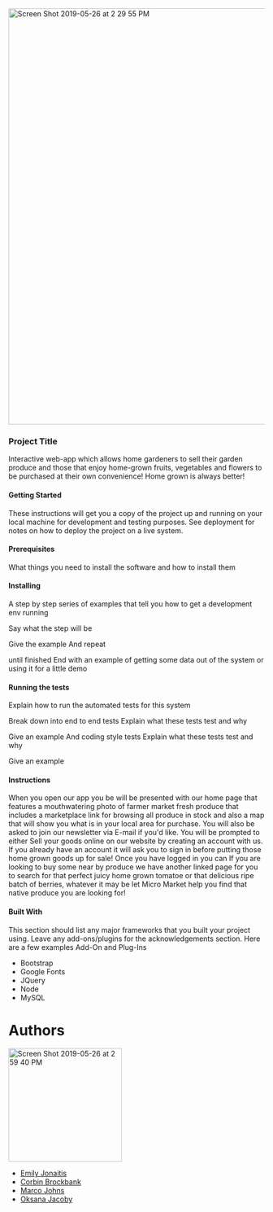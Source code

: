 <img width="818" alt="Screen Shot 2019-05-26 at 2 29 55 PM" src="https://user-images.githubusercontent.com/43624894/58386840-e1315380-7fc2-11e9-9992-98b8c075d29d.png">

###  Project Title
 Interactive web-app which allows home gardeners to sell their garden produce and those that enjoy home-grown fruits, vegetables and flowers to be purchased at their own convenience! Home grown is always better!

#### Getting Started
These instructions will get you a copy of the project up and running on your local machine for development and testing purposes. See deployment for notes on how to deploy the project on a live system.



#### Prerequisites
What things you need to install the software and how to install them



#### Installing
A step by step series of examples that tell you how to get a development env running

Say what the step will be

Give the example
And repeat

until finished
End with an example of getting some data out of the system or using it for a little demo

#### Running the tests
Explain how to run the automated tests for this system

Break down into end to end tests
Explain what these tests test and why

Give an example
And coding style tests
Explain what these tests test and why

Give an example


#### Instructions

When you open our app you be will be presented with our home page that features a mouthwatering photo of farmer market fresh produce that includes a marketplace link for browsing all produce in stock and also a map that will show you what is in your local area for purchase. You will also be asked to join our newsletter via E-mail if you'd like. You will be prompted to either Sell your goods online on our website by creating an account with us. If you already have an account it will ask you to sign in before putting those home grown goods up for sale! Once you have logged in you can  If you are looking to buy some near by produce we have another linked page for you to search for that perfect juicy home grown tomatoe or that delicious ripe batch of berries, whatever it may be let Micro Market help you find that native produce you are looking for!


#### Built With
This section should list any major frameworks that you built your project using. Leave any add-ons/plugins for the acknowledgements section. Here are a few examples
Add-On and Plug-Ins
 - Bootstrap
 - Google Fonts
 - JQuery
 - Node
 - MySQL


# Authors
<img width="223" alt="Screen Shot 2019-05-26 at 2 59 40 PM" src="https://user-images.githubusercontent.com/43624894/58387102-f90ad680-7fc6-11e9-9197-0f192da513dd.png">

 - [Emily Jonaitis](https://github.com/emilyfjonaitis)
 - [Corbin Brockbank](https://github.com/Corbin520)
 - [Marco Johns](https://github.com/MarcoJohns)
 - [Oksana Jacoby](https://github.com/OKOJ)
